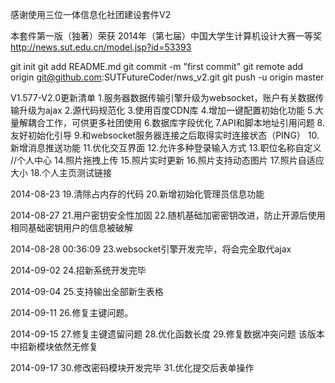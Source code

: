 感谢使用三位一体信息化社团建设套件V2

本套件第一版（独著）荣获
2014年（第七届）中国大学生计算机设计大赛一等奖
http://news.sut.edu.cn/model.jsp?id=53393

git init
git add README.md
git commit -m "first commit"
git remote add origin git@github.com:SUTFutureCoder/nws_v2.git
git push -u origin master


V1.577-V2.0更新清单
1.服务器数据传输引擎升级为websocket，账户有关数据传输升级为ajax
2.源代码规范化
3.使用百度CDN库
4.增加一键配置初始化功能
5.大量解耦合工作，可供更多社团使用
6.数据库字段优化
7.API和脚本地址引用问题
8.友好初始化引导
9.和websocket服务器连接之后取得实时连接状态（PING）
10.新增消息推送功能
11.优化交互界面
12.允许多种登录输入方式
13.职位名称自定义
//个人中心
14.照片拖拽上传
15.照片实时更新
16.照片支持动态图片
17.照片自适应大小
18.个人主页测试链接

2014-08-23
19.清除占内存的代码
20.新增初始化管理员信息功能

2014-08-27
21.用户密钥安全性加固
22.随机基础加密密钥改进，防止开源后使用相同基础密钥用户的信息被破解

2014-08-28 00:36:09
23.websocket引擎开发完毕，将会完全取代ajax

2014-09-02
24.招新系统开发完毕

2014-09-04
25.支持输出全部新生表格

2014-09-11
26.修复主键问题。

2014-09-15
27.修复主键遗留问题
28.优化函数长度
29.修复数据冲突问题
该版本中招新模块依然无修复

2014-09-17
30.修改密码模块开发完毕
31.优化提交后表单操作




